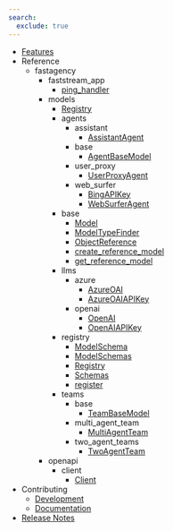 ```yaml
---
search:
  exclude: true
---
```

- [Features](fastagency.md)
- Reference
    - fastagency
        - faststream_app
            - [ping_handler](api/fastagency/faststream_app/ping_handler.md)
        - models
            - [Registry](api/fastagency/models/Registry.md)
            - agents
                - assistant
                    - [AssistantAgent](api/fastagency/models/agents/assistant/AssistantAgent.md)
                - base
                    - [AgentBaseModel](api/fastagency/models/agents/base/AgentBaseModel.md)
                - user_proxy
                    - [UserProxyAgent](api/fastagency/models/agents/user_proxy/UserProxyAgent.md)
                - web_surfer
                    - [BingAPIKey](api/fastagency/models/agents/web_surfer/BingAPIKey.md)
                    - [WebSurferAgent](api/fastagency/models/agents/web_surfer/WebSurferAgent.md)
            - base
                - [Model](api/fastagency/models/base/Model.md)
                - [ModelTypeFinder](api/fastagency/models/base/ModelTypeFinder.md)
                - [ObjectReference](api/fastagency/models/base/ObjectReference.md)
                - [create_reference_model](api/fastagency/models/base/create_reference_model.md)
                - [get_reference_model](api/fastagency/models/base/get_reference_model.md)
            - llms
                - azure
                    - [AzureOAI](api/fastagency/models/llms/azure/AzureOAI.md)
                    - [AzureOAIAPIKey](api/fastagency/models/llms/azure/AzureOAIAPIKey.md)
                - openai
                    - [OpenAI](api/fastagency/models/llms/openai/OpenAI.md)
                    - [OpenAIAPIKey](api/fastagency/models/llms/openai/OpenAIAPIKey.md)
            - registry
                - [ModelSchema](api/fastagency/models/registry/ModelSchema.md)
                - [ModelSchemas](api/fastagency/models/registry/ModelSchemas.md)
                - [Registry](api/fastagency/models/registry/Registry.md)
                - [Schemas](api/fastagency/models/registry/Schemas.md)
                - [register](api/fastagency/models/registry/register.md)
            - teams
                - base
                    - [TeamBaseModel](api/fastagency/models/teams/base/TeamBaseModel.md)
                - multi_agent_team
                    - [MultiAgentTeam](api/fastagency/models/teams/multi_agent_team/MultiAgentTeam.md)
                - two_agent_teams
                    - [TwoAgentTeam](api/fastagency/models/teams/two_agent_teams/TwoAgentTeam.md)
        - openapi
            - client
                - [Client](api/fastagency/openapi/client/Client.md)
- Contributing
    - [Development](getting-started/contributing/CONTRIBUTING.md)
    - [Documentation](getting-started/contributing/docs.md)
- [Release Notes](release.md)